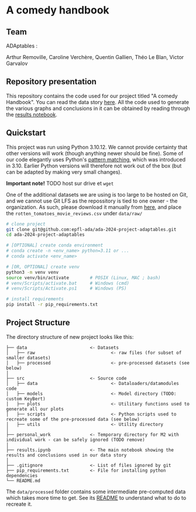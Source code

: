 
# A comedy handbook

## Team

ADAptables :

Arthur Removille, Caroline Verchère, Quentin Gallien, Théo Le Blan, Victor Garvalov

## Repository presentation
This repository contains the code used for our project titled "A comedy Handbook". You can read the data story [here](https://epfl-ada.github.io/ada-2024-project-adaptables/). All the code used to generate the various graphs and conclusions in it can be obtained by reading through the [results notebook](results.ipynb).

## Quickstart

This project was run using Python 3.10.12. We cannot provide certainty that other versions will work (though anything newer should be fine). Some of our code elegantly uses Python's [pattern matching](https://peps.python.org/pep-0636/), which was introduced in 3.10. Earlier Python versions will therefore not work out of the box (but can be adapted by making very small changes).

**Important note!** TODO host sur drive et `wget`

One of the additional datasets we are using is too large to be hosted on Git, and we cannot use Git LFS as the repossitory is tied to one owner - the organization. As such, please download it manually from [here](https://www.kaggle.com/datasets/andrezaza/clapper-massive-rotten-tomatoes-movies-and-reviews), and place the `rotten_tomatoes_movie_reviews.csv` under `data/raw/` 


```bash
# clone project
git clone git@github.com:epfl-ada/ada-2024-project-adaptables.git
cd ada-2024-project-adaptables

# [OPTIONAL] create conda environment
# conda create -n <env_name> python=3.11 or ...
# conda activate <env_name>

# [OR, OPTIONAL] create venv
python3 -m venv venv
source venv/bin/activate        # POSIX (Linux, MAC ; bash)
# venv/Scripts/activate.bat     # Windows (cmd)
# venv/Scripts/Activate.ps1     # Windows (PS)

# install requirements
pip install -r pip_requirements.txt
```

## Project Structure

The directory structure of new project looks like this:

```
├── data                        <- Datasets
│   ├── raw                             <- raw files (for subset of smaller datasets)
│   ├── processed                       <- pre-processed datasets (see below)
│
├── src                         <- Source code
│   ├── data                            <- Dataloaders/datamodules code 
│   ├── models                          <- Model directory (TODO: custom KeyBert)
│   ├── plots                           <- Utilitary functions used to generate all our plots
│   ├── scripts                         <- Python scripts used to recreate some of the pre-processed data (see below)
│   ├── utils                           <- Utility directory
│
├── personal_work               <- Temporary directory for M2 with individual work - can be safely ignored (TODO remove)
│
├── results.ipynb               <- The main notebook showing the results and conclusions used in our data story
│
├── .gitignore                  <- List of files ignored by git
├── pip_requirements.txt        <- File for installing python dependencies
└── README.md

```

The `data/processed` folder contains some intermediate pre-computed data which takes more time to get. See its [README](data/processed/README.md) to understand what to do to recreate it.  